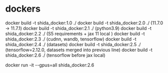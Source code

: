 # dockers

docker build -t shida_docker:1.0 ./
docker build -t shida_docker:2.0 ./ (11.7.0 -> 11.7.1)
docker build -t shida_docker:2.1 ./ (python3.9)
docker build -t shida_docker:2.2 ./ (S5 requirements + jax 11 local )
docker build -t shida_docker:2.3 ./ (cudnn, wandb, tensorflow)
docker build -t shida_docker:2.4 ./ (datasets)
docker build -t shida_docker:2.5 ./ (tensorflow=2.12.0, datasets merged into previous line)
docker build -t shida_docker:2.6 ./ (tensorflow before jax local)

docker run -it --gpus=all shida_docker:2.6
